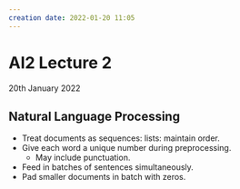 ```yaml
---
creation date: 2022-01-20 11:05
---
```

#  AI2 Lecture 2
20th January 2022

## Natural Language Processing
- Treat documents as sequences: lists: maintain order.
- Give each word a unique number during preprocessing. 
	- May include punctuation.
- Feed in batches of sentences simultaneously.
- Pad smaller documents in batch with zeros.